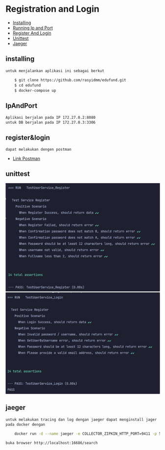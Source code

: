 # Registration and Login
- [Installing](#installing)
- [Running Ip and Port](#IpAndPort)
- [Register And Login](#register&login)
- [Unittest](#unittest)
- [Jaeger](#jaeger)

## installing
    untuk menjalankan aplikasi ini sebagai berkut

```sh
    $ git clone https://github.com/rasyidmm/edufund.git
    $ cd edufund
    $ docker-compose up  
```
## IpAndPort
    Aplikasi berjalan pada IP 172.27.0.2:8080
    untuk DB berjalan pada IP 172.27.0.3:3306

## register&login
    dapat melakukan dengen postman
  - [Link Postman](https://github.com/rasyidmm/edufund/blob/master/example/edufund.postman_collection.json)
    
## unittest

![](example/register.png)
![](example/login.png)

## jaeger
    untuk melakukan tracing dan log dengan jaeger dapat menginstall jager pada docker dengan

```sh
    docker run -d --name jaeger -e COLLECTOR_ZIPKIN_HTTP_PORT=9411 -p 5775:5775/udp  -p 6831:6831/udp   -p 6832:6832/udp -p 5778:5778  -p 16686:16686  -p 14268:14268 -p 14250:14250 -p 9411:9411 --restart unless-stopped jaegertracing/all-in-one:1.20
```
    buka browser http://localhost:16686/search